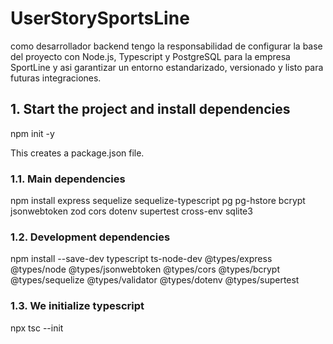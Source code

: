 # UserStorySportsLine
como desarrollador backend tengo la responsabilidad de configurar la base del proyecto con Node.js, Typescript y PostgreSQL para la empresa SportLine y asi garantizar un entorno estandarizado, versionado y listo para futuras integraciones.

## 1. Start the project and install dependencies

npm init -y

This creates a package.json file.

### 1.1. Main dependencies

npm install express sequelize sequelize-typescript pg pg-hstore bcrypt jsonwebtoken zod cors dotenv supertest cross-env sqlite3

### 1.2. Development dependencies

npm install --save-dev typescript ts-node-dev @types/express @types/node @types/jsonwebtoken @types/cors @types/bcrypt @types/sequelize @types/validator @types/dotenv @types/supertest

### 1.3. We initialize typescript

npx tsc --init
